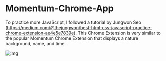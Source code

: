 # Momentum-Chrome-App
To practice more JavaScript, I followed a tutorial by Jungwon Seo (https://medium.com/@thejungwon/best-html-css-javascript-practice-chrome-extension-ae4e5e7839e). This Chrome Extension is very similar to the popular Momentum Chrome Extension that displays a nature background, name, and time.

![img](https://discord.com/channels/734537328848011336/734537328848011339/734538090818830447)
